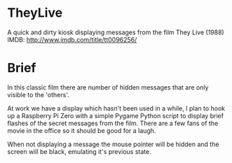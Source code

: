 # TheyLive
A quick and dirty kiosk displaying messages from the film They Live (1988)
IMDB: http://www.imdb.com/title/tt0096256/

# Brief
In this classic film there are number of hidden messages that are only visible to the 'others'. 

At work we have a display which hasn't been used in a while, I plan to hook up a Raspberry Pi Zero with a simple Pygame Python script to display brief flashes of the secret messages from the film. There are a few fans of the movie in the office so it should be good for a laugh. 

When not displaying a message the mouse pointer will be hidden and the screen will be black, emulating it's previous state.
